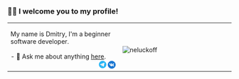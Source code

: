### 👋🏻 I welcome you to my profile! 

 <table width="100%"> 
  <tr>
  <td width="50%">

<p align="left">My name is Dmitry, I'm a beginner software developer. <br>
      <br> - 💬 Ask me about anything <a href="https://github.com/neluckoff/neluckoff/issues">here</a>. <br>
    <a href="https://vk.com/neluckoff">
  <img align="right" alt="neluckoff | VK" width="21px" src="https://github.com/neluckoff/neluckoff/blob/main/assets/vk.svg" />
</a>
<a href="https://t.me/neluckoff">
  <img align="right" alt="neluckoff | Telegram" width="20px" src="https://github.com/neluckoff/neluckoff/blob/main/assets/telegram.svg" />
</a>
 
  </td>
  <td width="50%">
   
<p><img align="left" src="https://github-readme-stats.vercel.app/api/top-langs?username=neluckoff&show_icons=true&title_color=262626&bg_color=ffffff&hide_border=true&locale=en&layout=compact" alt="neluckoff" /></p>
    
  </p>
  </td>
</table>
